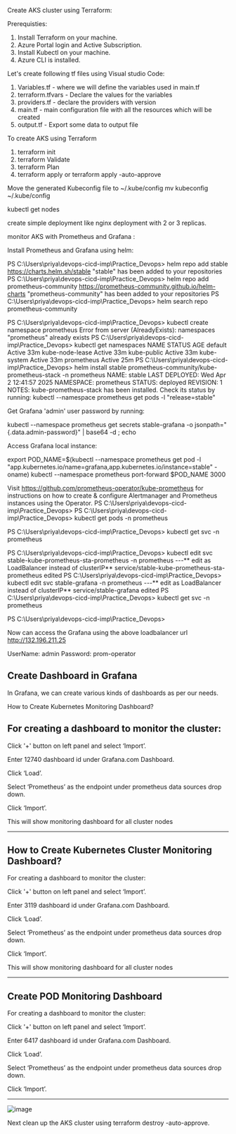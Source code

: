 Create AKS cluster using Terraform:

Prerequisties:

1. Install Terraform on your machine.
2. Azure Portal login and Active Subscription.
3. Install Kubectl on your machine.
4. Azure CLI is installed.

Let's create following tf files using Visual studio Code:

1. Variables.tf - where we will define the variables used in main.tf
2. terraform.tfvars - Declare the values for the variables
3. providers.tf - declare the providers with version
4. main.tf - main configuration file with all the resources which will be created
5. output.tf - Export some data to output file

To create AKS using Terraform
1. terraform init
2. terraform Validate
3. terraform Plan
4. terraform apply or terraform apply -auto-approve

Move the generated Kubeconfig file to ~/.kube/config
mv kubeconfig ~/.kube/config

kubectl get nodes

create simple deployment like nginx deployment with 2 or 3 replicas.

monitor AKS with Prometheus and Grafana :

Install Prometheus and Grafana using helm:

PS C:\Users\priya\devops-cicd-imp\Practice_Devops> helm repo add stable https://charts.helm.sh/stable
"stable" has been added to your repositories
PS C:\Users\priya\devops-cicd-imp\Practice_Devops> helm repo add prometheus-community https://prometheus-community.github.io/helm-charts
"prometheus-community" has been added to your repositories
PS C:\Users\priya\devops-cicd-imp\Practice_Devops> helm search repo prometheus-community

PS C:\Users\priya\devops-cicd-imp\Practice_Devops> kubectl create namespace prometheus
Error from server (AlreadyExists): namespaces "prometheus" already exists
PS C:\Users\priya\devops-cicd-imp\Practice_Devops> kubectl get namespaces
NAME              STATUS   AGE
default           Active   33m
kube-node-lease   Active   33m
kube-public       Active   33m
kube-system       Active   33m
prometheus        Active   25m
PS C:\Users\priya\devops-cicd-imp\Practice_Devops> helm install stable prometheus-community/kube-prometheus-stack -n prometheus
NAME: stable
LAST DEPLOYED: Wed Apr  2 12:41:57 2025
NAMESPACE: prometheus
STATUS: deployed
REVISION: 1
NOTES:
kube-prometheus-stack has been installed. Check its status by running:
  kubectl --namespace prometheus get pods -l "release=stable"

Get Grafana 'admin' user password by running:

  kubectl --namespace prometheus get secrets stable-grafana -o jsonpath="{.data.admin-password}" | base64 -d ; echo

Access Grafana local instance:

  export POD_NAME=$(kubectl --namespace prometheus get pod -l "app.kubernetes.io/name=grafana,app.kubernetes.io/instance=stable" -oname)
  kubectl --namespace prometheus port-forward $POD_NAME 3000

Visit https://github.com/prometheus-operator/kube-prometheus for instructions on how to create & configure Alertmanager and Prometheus instances using the Operator.
PS C:\Users\priya\devops-cicd-imp\Practice_Devops> 
PS C:\Users\priya\devops-cicd-imp\Practice_Devops> kubectl get pods -n prometheus

PS C:\Users\priya\devops-cicd-imp\Practice_Devops> kubectl get svc -n prometheus

PS C:\Users\priya\devops-cicd-imp\Practice_Devops> kubectl edit svc stable-kube-prometheus-sta-prometheus -n prometheus  ---** edit as LoadBalancer instead of clusterIP**
service/stable-kube-prometheus-sta-prometheus edited
PS C:\Users\priya\devops-cicd-imp\Practice_Devops> kubectl edit svc stable-grafana -n prometheus   ---** edit as LoadBalancer instead of clusterIP**
service/stable-grafana edited
PS C:\Users\priya\devops-cicd-imp\Practice_Devops> kubectl get svc -n prometheus

PS C:\Users\priya\devops-cicd-imp\Practice_Devops>

Now can access the Grafana using the above loadbalancer url http://132.196.211.25 


UserName: admin 
Password: prom-operator

Create Dashboard in Grafana
-----------------------------------

In Grafana, we can create various kinds of dashboards as per our needs.

How to Create Kubernetes Monitoring Dashboard?

For creating a dashboard to monitor the cluster:
--------------------------------------------------------

Click '+' button on left panel and select ‘Import’.

Enter 12740 dashboard id under Grafana.com Dashboard.

Click ‘Load’.

Select ‘Prometheus’ as the endpoint under prometheus data sources drop down.

Click ‘Import’.

This will show monitoring dashboard for all cluster nodes

------------

How to Create Kubernetes Cluster Monitoring Dashboard?
-----------------------------------------------------------------------


For creating a dashboard to monitor the cluster:

Click '+' button on left panel and select ‘Import’.

Enter 3119 dashboard id under Grafana.com Dashboard.

Click ‘Load’.

Select ‘Prometheus’ as the endpoint under prometheus data sources drop down.

Click ‘Import’.

This will show monitoring dashboard for all cluster nodes

---------------------

Create POD Monitoring Dashboard
-----------------------------------------------
For creating a dashboard to monitor the cluster:

Click '+' button on left panel and select ‘Import’.

Enter 6417 dashboard id under Grafana.com Dashboard.

Click ‘Load’.

Select ‘Prometheus’ as the endpoint under prometheus data sources drop down.

Click ‘Import’.

--------------

![image](https://github.com/user-attachments/assets/5e6c1fce-a741-4628-a565-b0e0016654b8)



Next clean up the AKS cluster using terraform destroy -auto-approve.

